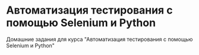 # Автоматизация тестирования с помощью Selenium и Python
Домашние задания для курса "Автоматизация тестирования с помощью Selenium и Python"

